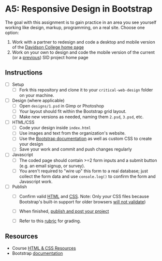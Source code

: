 # A5: Responsive Design in Bootstrap

The goal with this assignment is to gain practice in an area you see yourself working like design, markup, programming, on a real site. Choose one option:

1. Work with a partner to redesign and code a desktop and mobile version of the [Davidson College home page](https://www.davidson.edu/)
1. Work on your own to design and code the mobile version of the current (or a [previous](designs/)) SID project home page


## Instructions

- [ ] Setup
	- [ ] Fork this repository and clone it to your `critical-web-design` folder on your machine.
- [ ] Design (where applicable)
  - [ ] Open `designs/1.psd` in Gimp or Photoshop
  - [ ] Your layout should fit within the Bootstrap grid layout.
  - [ ] Make new versions as needed, naming them `2.psd`, `3.psd`, etc.
- [ ] HTML/CSS
  - [ ] Code your design inside `index.html`
  - [ ] Use images and text from the organization's website.
  - [ ] Use the [Bootstrap documentation](https://getbootstrap.com/docs/) as well as custom CSS to create your design
  - [ ] Save your work and commit and push changes regularly
- [ ] Javascript
	- [ ] The coded page should contain >=2 form inputs and a submit button (e.g. an email signup, or survey).
	- [ ] You aren't required to "wire up" this form to a real database; just collect the form data and use `console.log()` to confirm the form and Javascript work.
- [ ] Publish
	- [ ] Confirm valid [HTML](https://validator.w3.org/) and [CSS](https://jigsaw.w3.org/css-validator/). Note: Only *your* CSS files because Bootstrap's built-in support for older browsers [will not validate](https://getbootstrap.com/docs/4.5/getting-started/introduction/))
	- [ ] When finished, [publish and post your project](https://docs.google.com/document/d/17U_zmzM_eML_qkG0PaOdDRcEk3YEmbiQ1TyNnbAM08k/edit#bookmark=id.8jryplv1i8a)
	- [ ] Refer to this [rubric](https://docs.google.com/document/d/1daQKCtPQCRhu2RhqHZbqBKVeJP7OcyCypLadfn14zBA/edit) for grading.




## Resources

- Course [HTML & CSS Resources](https://github.com/omundy/critical-web-design/blob/master/README.md#html--css)
- Bootstrap [documentation](https://getbootstrap.com/docs/)
